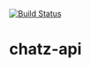 [![Build Status](https://travis-ci.org/try-it-out/chatz-api.svg?branch=master)](https://travis-ci.org/try-it-out/chatz-api)

# chatz-api
